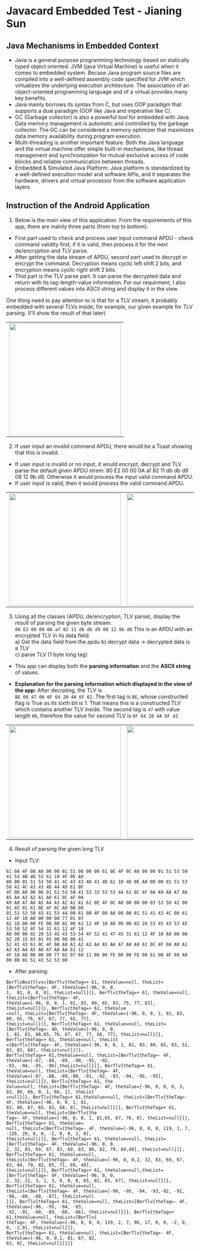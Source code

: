 # Javacard Embedded Test - Jianing Sun
## Java Mechanisms in Embedded Context
* Java is a general purpose programming technology based on statically typed object oriented. JVM 
(java Virtual Machine) is useful when it comes to embedded system. Becase Java program source files
are compiled into a well-defined assembly code specified for JVM which virtualizes the underlying 
execution architecture. The association of an object-oriented programming language and of a virtual
provides many key benefits.  
* Java mainly borrows its syntax from C, but uses OOP paradigm that supports a dual paradigm (OOP like 
Java and imperative like C).  
* GC (Garbage collector) is also a powerful tool for embedded with Java. Data memory management is 
automatic and controlled by the garbage collector. The GC can be considered a memory optimizer that 
maximizes data memory availability during program execution. 
* Multi-threading is another important feature. Both the Java language and the virtual machine offer
simple built-in mechanisms, like thread management and synchronization for mutual exclusive access of
code blocks and reliable communication between threads.  
* Embedded & Simulated Java Platform: Java platform is standardized by a well-defined execution model
and software APIs, and it separates the hardware, drivers and virtual processor from the software
application layers.

## Instruction of the Android Application
1. Below is the main view of this application. From the requirements of this app, there are mainly
three parts (from top to bottom): 
* First part used to check and process user input command APDU - check command validity first, 
if it is valid, then process it for the next de/encryption and TLV parse.
* After getting the data stream of APDU, second part used to decrypt or encrypt the command. Decryption means 
cyclic left shift 2 bits, and encryption means cyclic right shift 2 bits.
* Thid part is the TLV parse part. It can parse the decrypted data and return with its tag-length-value information.
For our requirment, I also process different values into ASCII string and display it in the view.   

One thing need to pay attention to is that for a TLV stream, it probably embedded with several TLVs inside, 
for example, our given example for TLV parsing. (I'll show the result of that later)
<!-- <div align="center">
  <img src="https://github.com/jianingsun21/javacard-apdu-tlv/blob/master/figures/1.jpeg" width="350" height=“400">                                                                          
</div> -->

<table sytle="border: 0px;">
<tr>
<td><img width="300px" src="./figures/1.jpeg" /></td>
</tr>
</table>

2. If user input an invalid command APDU, there would be a Toast showing that this is invalid. 
* If user input is invalid or no input, it would encrypt, decrypt and TLV parse the default given APDU strem:
80 E2 00 00 0A af 82 11 db db d9 08 12 9b d8. Otherwise it would process the input valid command APDU. 
* If user input is valid, then it would process the valid command APDU.
<!-- <div align="center">
  <img src="https://github.com/jianingsun21/javacard-apdu-tlv/blob/master/figures/2.jpeg" width="300" height=“350">
  <img src="https://github.com/jianingsun21/javacard-apdu-tlv/blob/master/figures/3.jpeg" width="300" height=“350">                                                                                                   
</div> -->
<table sytle="border: 0px;">
<tr>
<td><img width="300px" src="./figures/2.jpeg" /></td>
<td><img width="300px" src="./figures/3.jpeg" /></td>
</tr>
</table>

3. Using all the classes (APDU, de/encryption, TLV parse), display the result of parsing the 
given byte stream:   
`80 E2 00 00 0A af 82 11 db db d9 08 12 9b d8`
This is an APDU with an encrypted TLV in its data field.  
a) Get the data field from the apdu 
b) decrypt data -> decrypted data is a TLV   
c) parse TLV (1 byte long tag) 

* This app can display both the **parsing information** and the **ASCII string** of values. 

* **Explanation for the parsing information which displayed in the view of the app:** After decrpting, the TLV is   
`BE 08 47 06 6F 64 20 4A 6F 62`. The first tag is `BE`, whose constructed flag is True as its sixth bit is 1. That means this is a constructed TLV which contains another TLV inside. The second tag is `47` with value length `06`, therefore the value for second TLV is `6F 64 20 4A 6F 42`.

 
<!-- <div align="center">
  <img src="https://github.com/jianingsun21/javacard-apdu-tlv/blob/master/figures/4.jpeg" width="300" height=“350">                                                                                                            
  <img src="https://github.com/jianingsun21/javacard-apdu-tlv/blob/master/figures/5.jpeg" width="300" height=“350">
</div> -->

<table sytle="border: 0px;">
<tr>
<td><img width="300px" src="./figures/4.jpeg" /></td>
<td><img width="300px" src="./figures/5.jpeg" /></td>
</tr>
</table>

4. Result of parsing the given long TLV  
* Input TLV:
```
61 0A 4F 08 A0 00 00 01 51 00 00 00 61 0E 4F 0C A0 00 00 01 51 53 50 41 53 4B 4D 53 61 10 4F 0E A0   
00 00 01 51 53 50 41 4C 43 43 4D 41 4D 61 10 4D 0E A0 00 00 01 51 53 50 41 4C 43 43 4D 44 4D 61 0F    
4F 0D A0 00 00 01 51 53 50 41 53 33 53 53 44 61 0C 4F 0A A9 A8 A7 A6 A5 A4 A3 A2 A1 A0 61 0C 4F 0A    
A9 A8 A7 A6 A5 A4 A3 A2 A1 A1 61 0E 4F 0C A0 00 00 00 03 53 50 42 00 01 42 01 61 0E 4F 0C A0 00 00    
01 51 53 50 43 41 53 44 00 61 0B 4F 09 A0 00 00 01 51 41 43 4C 00 61 12 4F 10 A0 00 00 00 77 01 07  
82 1D 00 00 FE 00 00 02 00 61 12 4F 10 A0 00 00 02 20 53 45 43 53 45 53 50 52 4F 54 31 61 12 4F 10    
A0 00 00 02 20 53 45 43 53 54 4F 52 41 47 45 31 61 12 4F 10 A0 00 00 02 20 15 03 01 03 00 00 00 41    
52 41 43 61 0C 4F 0A A0 A1 A2 A3 A4 A5 A6 A7 A8 A9 61 0C 4F 0A A0 A1 A2 A3 A4 A5 A6 A7 A8 AA 61 12    
4F 10 A0 00 00 00 77 02 07 60 11 00 00 FE 00 00 FE 00 61 0B 4F 09 A0 00 00 01 51 43 52 53 00
```
* After parsing:
```
BerTlvBox{tlvs=[BerTlv{theTag=+ 61, theValue=null, theList=[BerTlv{theTag=- 4F, theValue=[-96, 0, 0,   
1,  81, 0, 0, 0], theList=null}]}, BerTlv{theTag=+ 61, theValue=null, theList=[BerTlv{theTag=- 4F,   
theValue=[-96, 0, 0, 1, 81, 83, 80, 65, 83, 75, 77, 83], theList=null}]}, BerTlv{theTag=+ 61, theValue  
=null, theList=[BerTlv{theTag=- 4F, theValue=[-96, 0, 0, 1, 81, 83, 80, 65, 76, 67, 67, 77, 65, 77],   
theList=null}]}, BerTlv{theTag=+ 61, theValue=null, theList=[BerTlv{theTag=- 4D, theValue=[-96, 0, 0,  
1, 81, 83, 80,65, 76, 67, 67, 77, 68, 77], theList=null}]}, BerTlv{theTag=+ 61, theValue=null, theList  
=[BerTlv{theTag=- 4F, theValue=[-96, 0, 0, 1, 81, 83, 80, 65, 83, 51, 83, 83, 68], theList=null}]},   
BerTlv{theTag=+ 61,theValue=null, theList=[BerTlv{theTag=- 4F, theValue=[-87, -88, -89, -90, -91, -92,  
-93, -94, -95, -96],theList=null}]}, BerTlv{theTag=+ 61, theValue=null, theList=[BerTlv{theTag=- 4F,   
theValue=[-87, -88, -89,-90, -91, -92, -93, -94, -95, -95], theList=null}]}, BerTlv{theTag=+ 61, the  
Value=null, theList=[BerTlv{theTag=- 4F, theValue=[-96, 0, 0, 0, 3, 83, 80, 66, 0, 1, 66, 1], theList  
=null}]}, BerTlv{theTag=+ 61,theValue=null, theList=[BerTlv{theTag=- 4F, theValue=[-96, 0, 0, 1, 81,  
83, 80, 67, 65, 83, 68, 0], theList=null}]}, BerTlv{theTag=+ 61, theValue=null, theList=[BerTlv{the  
Tag=- 4F, theValue=[-96, 0, 0, 1, 81,65, 67, 76, 0], theList=null}]}, BerTlv{theTag=+ 61, theValue=  
null, theList=[BerTlv{theTag=- 4F, theValue=[-96, 0, 0, 0, 119, 1, 7, -126, 29, 0, 0, -2, 0, 0, 2, 0],   
theList=null}]}, BerTlv{theTag=+ 61, theValue=null, theList=[BerTlv{theTag=- 4F, theValue=[-96, 0, 0,  
2, 32, 83, 69, 67, 83, 69, 83, 80, 82, 79, 84,49], theList=null}]}, BerTlv{theTag=+ 61, theValue=null,  
theList=[BerTlv{theTag=- 4F, theValue=[-96, 0, 0,2, 32, 83, 69, 67, 83, 84, 79, 82, 65, 71, 69, 49],   
theList=null}]}, BerTlv{theTag=+ 61, theValue=null,theList=[BerTlv{theTag=- 4F, theValue=[-96, 0, 0,  
2, 32, 21, 3, 1, 3, 0, 0, 0, 65, 82, 65, 67], theList=null}]}, BerTlv{theTag=+ 61, theValue=null,   
theList=[BerTlv{theTag=- 4F, theValue=[-96, -95, -94, -93,-92, -91, -90, -89, -88, -87], theList=null  
}]}, BerTlv{theTag=+ 61, theValue=null, theList=[BerTlv{theTag=- 4F, theValue=[-96, -95, -94, -93,   
-92, -91, -90, -89, -88, -86], theList=null}]}, BerTlv{theTag=+ 61,theValue=null, theList=[BerTlv{  
theTag=- 4F, theValue=[-96, 0, 0, 0, 119, 2, 7, 96, 17, 0, 0, -2, 0, 0, -2,0], theList=null}]},   
BerTlv{theTag=+ 61, theValue=null, theList=[BerTlv{theTag=- 4F, theValue=[-96, 0, 0,1, 81, 67, 82,   
83, 0], theList=null}]}]}            
```
